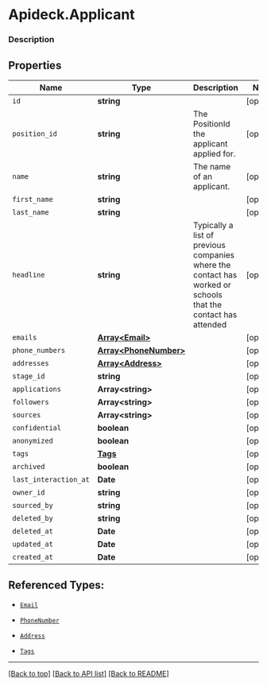 # Apideck.Applicant

### Description

## Properties
Name | Type | Description | Notes
------------ | ------------- | ------------- | -------------
`id` | **string** |  | [optional] 
`position_id` | **string** | The PositionId the applicant applied for. | [optional] 
`name` | **string** | The name of an applicant. | [optional] 
`first_name` | **string** |  | [optional] 
`last_name` | **string** |  | [optional] 
`headline` | **string** | Typically a list of previous companies where the contact has worked or schools that the contact has attended | [optional] 
`emails` | [**Array&lt;Email&gt;**](Email.md) |  | [optional] 
`phone_numbers` | [**Array&lt;PhoneNumber&gt;**](PhoneNumber.md) |  | [optional] 
`addresses` | [**Array&lt;Address&gt;**](Address.md) |  | [optional] 
`stage_id` | **string** |  | [optional] 
`applications` | **Array&lt;string&gt;** |  | [optional] 
`followers` | **Array&lt;string&gt;** |  | [optional] 
`sources` | **Array&lt;string&gt;** |  | [optional] 
`confidential` | **boolean** |  | [optional] 
`anonymized` | **boolean** |  | [optional] 
`tags` | [**Tags**](Tags.md) |  | [optional] 
`archived` | **boolean** |  | [optional] 
`last_interaction_at` | **Date** |  | [optional] 
`owner_id` | **string** |  | [optional] 
`sourced_by` | **string** |  | [optional] 
`deleted_by` | **string** |  | [optional] 
`deleted_at` | **Date** |  | [optional] 
`updated_at` | **Date** |  | [optional] 
`created_at` | **Date** |  | [optional] 





## Referenced Types:






* [`Email`](Email.md)
* [`PhoneNumber`](PhoneNumber.md)
* [`Address`](Address.md)






* [`Tags`](Tags.md)









---

[[Back to top]](#) [[Back to API list]](../../../../README.md#documentation-for-api-endpoints) [[Back to README]](../../../../README.md)


